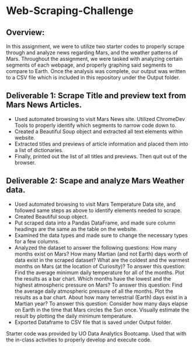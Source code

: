 # Web-Scraping-Challenge

## Overview:
In this assignment, we were to utilize two starter codes to properly scrape through and analyze news regarding Mars, and the weather patterns of Mars. Throughout the assignment, we were tasked with analyzing certain segments of each webpage, and properly graphing said segments to compare to Earth. Once the analysis was complete, our output was written to a CSV file which is included in this repository under the Output folder. 

## Deliverable 1: Scrape Title and preview text from Mars News Articles. 

- Used automated browsing to visit Mars News site. Utilized ChromeDev Tools to properly identify which segments to narrow code down to. 
- Created a Beautiful Soup object and extracted all text elements within website. 
- Extracted titles and previews of article information and placed them into a list of dictionaries. 
- Finally, printed out the list of all titles and previews. Then quit out of the browser. 

## Deliverable 2: Scape and analyze Mars Weather data.

- Used automated browsing to visit Mars Temperature Data site, and followed same steps as above to identify elements needed to scrape.
- Created Beautiful soup object. 
- Put scraped data into a Pandas DataFrame, and made sure column headings are the same as the table on the website. 
- Examined the data types and made sure to change the necessary types for a few columns. 
- Analyzed the dataset to answer the following questions: 
    How many months exist on Mars?
    How many Martian (and not Earth) days worth of data exist in the scraped dataset?
    What are the coldest and the warmest months on Mars (at the location of Curiosity)? To answer this question:
        Find the average minimum daily temperature for all of the months.
        Plot the results as a bar chart.
    Which months have the lowest and the highest atmospheric pressure on Mars? To answer this question:
        Find the average daily atmospheric pressure of all the months.
        Plot the results as a bar chart.
    About how many terrestrial (Earth) days exist in a Martian year? To answer this question:
        Consider how many days elapse on Earth in the time that Mars circles the Sun once.
        Visually estimate the result by plotting the daily minimum temperature.
- Exported Dataframe to CSV file that is saved under Output folder. 

Starter code was provided by UO Data Analytics Bootcamp. Used that with the in-class activities to properly develop and execute code. 
